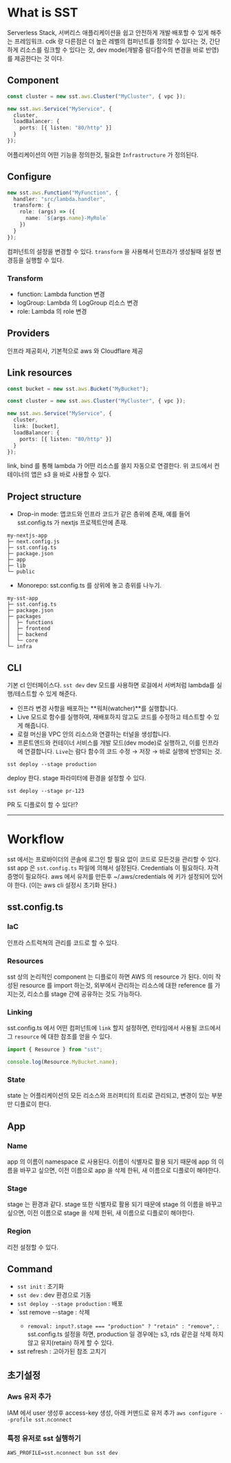 # What is SST
Serverless Stack, 서버리스 애플리케이션을 쉽고 안전하게 개발·배포할 수 있게 해주는 프레임워크.
cdk 랑 다른점은 더 높은 레벨의 컴퍼넌트를 정의할 수 있다는 것, 간단하게 리소스를 링크할 수 있다는 것, dev mode(개발중 람다함수의 변경을 바로 반영) 를 제공한다는 것 이다. 

## Component
```ts
const cluster = new sst.aws.Cluster("MyCluster", { vpc });

new sst.aws.Service("MyService", {
  cluster,
  loadBalancer: {
    ports: [{ listen: "80/http" }]
  }
});
```
어플리케이션의 어떤 기능을 정의한것, 필요한 `Infrastructure` 가 정의된다. 

## Configure
```ts
new sst.aws.Function("MyFunction", {
  handler: "src/lambda.handler",
  transform: {
    role: (args) => ({
      name: `${args.name}-MyRole`
    })
  }
});
```
컴퍼넌트의 설정을 변경할 수 있다. `transform` 을 사용해서 인프라가 생성될때 설정 변경등을 실행할 수 있다. 
### Transform
- function: Lambda function 변경
- logGroup: Lambda 의 LogGroup 리소스 변경
- role: Lambda 의 role 변경

## Providers
인프라 제공회사, 기본적으로 aws 와 Cloudflare 제공

## Link resources
```ts
const bucket = new sst.aws.Bucket("MyBucket");

const cluster = new sst.aws.Cluster("MyCluster", { vpc });

new sst.aws.Service("MyService", {
  cluster,
  link: [bucket],
  loadBalancer: {
    ports: [{ listen: "80/http" }]
  }
});
```
link, bind 를 통해 lambda 가 어떤 리소스를 쓸지 자동으로 연결한다.
위 코드에서 컨테이너의 앱은 s3 을 바로 사용할 수 있다. 
## Project structure
- Drop-in mode: 앱코드와 인프라 코드가 같은 층위에 존재, 예를 들어 sst.config.ts 가 nextjs 프로젝트안에 존재.
```
my-nextjs-app
├─ next.config.js
├─ sst.config.ts
├─ package.json
├─ app
├─ lib
└─ public
```
- Monorepo: sst.config.ts 를 상위에 놓고 층위를 나누기.
```
my-sst-app
├─ sst.config.ts
├─ package.json
├─ packages
│  ├─ functions
│  ├─ frontend
│  ├─ backend
│  └─ core
└─ infra
```

## CLI
기본 cl 인터페이스다. 
``
sst dev
``
dev 모드를 사용하면 로걸에서 서버처럼 lambda를 실행/테스트할 수 있게 해준다.
- 인프라 변경 사항을 배포하는 **워처(watcher)**를 실행합니다.
- Live 모드로 함수를 실행하여, 재배포하지 않고도 코드를 수정하고 테스트할 수 있게 해줍니다.
- 로컬 머신을 VPC 안의 리소스와 연결하는 터널을 생성합니다.
- 프론트엔드와 컨테이너 서비스를 개발 모드(dev mode)로 실행하고, 이를 인프라에 연결합니다.
`Live`는 람다 함수의 코드 수정 → 저장 → 바로 실행에 반영되는 것.
```
sst deploy --stage production
```
deploy 한다. stage 파라미터에 환경을 설정할 수 있다.
```
sst deploy --stage pr-123
```
PR 도 디플로이 할 수 있다!?

------------------------
# Workflow
sst 에서는 프로바이더의 콘솔에 로그인 할 필요 없이 코드로 모든것을 관리할 수 있다.
sst app 은 `sst.config.ts` 파일에 의해서 설정된다.
Credentials 이 필요하다. 자격증명이 필요하다. aws 에서 유저를 만든후 ~/.aws/credentials 에 키가 설정되어 있어야 한다. (이는 aws cli 설정시 초기화 돤다.)

## sst.config.ts
### IaC
인프라 스트럭쳐의 관리를 코드로 할 수 있다. 

### Resources
sst 상의 논리적인 component 는 디플로이 하면 AWS 의 resource 가 된다.
이미 작성된 resource 를 import 하는것, 외부에서 관리하는 리소스에 대한 reference 를 가지는것, 리소스를 stage 간에 공유하는 것도 가능하다.

### Linking
sst.config.ts 에서 어떤 컴퍼넌트에 `link` 할지 설정하면, 런타임에서 사용될 코드에서 그 `resource` 에 대한 참조를 얻을 수 있다. 
```ts
import { Resource } from "sst";

console.log(Resource.MyBucket.name);
```
### State
state 는 어플리케이션의 모든 리소스와 프러퍼티의 트리로 관리되고, 변경이 있는 부분만 디플로이 한다.


## App
### Name
app 의 이름이 namespace 로 사용된다.
이름이 식별자로 활용 되기 때문에 app 의 이름을 바꾸고 싶으면, 이전 이름으로 app 을 삭제 한뒤, 새 이름으로 디플로이 해야한다. 
### Stage
stage 는 환경과 같다.
stage 또한 식별자로 활용 되기 때문에 stage 의 이름을 바꾸고 싶으면, 이전 이름으로 stage 을 삭제 한뒤, 새 이름으로 디플로이 해야한다.

### Region
리전 설정할 수 있다.

## Command
- `sst init` : 초기화
- `sst dev` : dev 환경으로 기동
- `sst deploy --stage production` : 배포
- `sst remove --stage <name> : 삭제
    - `removal: input?.stage === "production" ? "retain" : "remove",` : sst.config.ts 설정을 하면, production 일 경우에는 s3, rds 같은걸 삭제 하지 않고 유지(retain) 하게 할 수 있다.
- sst refresh : 고아가된 참조 고치기 

## 초기설정
### Aws 유저 추가
IAM 에서 user 생성후 access-key 생성, 아래 커맨드로 유저 추가
`aws configure --profile sst.nconnect`
### 특정 유저로 sst 실행하기
`AWS_PROFILE=sst.nconnect bun sst dev`